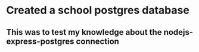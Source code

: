 # Created a school postgres database

## This was to test my knowledge about the nodejs-express-postgres connection